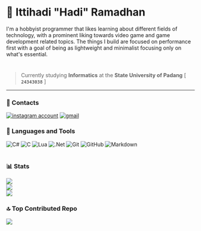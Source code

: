 <!-- Gambar di sini -->
<!--
<p align=center>
	<img src="https://cdn.jsdelivr.net/gh/devicons/devicon@latest/icons/atom/atom-original.svg" width=80px height=80px color=white />
</p>
-->

# 🔆 Ittihadi "Hadi" Ramadhan

I'm a hobbyist programmer that likes learning about different fields of technology, with a prominent liking towards video game and game development related topics.
The things I build are focused on performance first with a goal of being as lightweight and minimalist focusing only on what's essential.

#

> Currently studying **Informatics** at the **State University of Padang** [ **`24343038`** ]

---

### ️️🔗 Contacts
<p align="left">
	<a href="https://www.instagram.com/_ittihadi/">
		<img alt="instagram account" title="Follow me on Instagram" src="https://img.shields.io/badge/Instagram-%23E4405F.svg?logo=Instagram&logoColor=white"/></a> 
	<a href="https://mail.google.com/mail/u/?authuser=rittihadi@gmail.com">
		<img alt="gmail" title="Gmail" src="https://img.shields.io/badge/Gmail-D14836?logo=gmail&logoColor=white&label=rittihadi@gmail.com&labelColor=D14836"/></a>
</p>

### 🔧 Languages and Tools
![C#](https://img.shields.io/badge/c%23-%23239120.svg?style=for-the-badge&logo=csharp&logoColor=white)
![C](https://img.shields.io/badge/c-%2300599C.svg?style=for-the-badge&logo=c&logoColor=white)
![Lua](https://img.shields.io/badge/lua-%232C2D72.svg?style=for-the-badge&logo=lua&logoColor=white)
![.Net](https://img.shields.io/badge/.NET-5C2D91?style=for-the-badge&logo=.net&logoColor=white)
![Git](https://img.shields.io/badge/git-%23F05033.svg?style=for-the-badge&logo=git&logoColor=white)
![GitHub](https://img.shields.io/badge/github-%23121011.svg?style=for-the-badge&logo=github&logoColor=white)
![Markdown](https://img.shields.io/badge/markdown-%23000000.svg?style=for-the-badge&logo=markdown&logoColor=white)

#

### 📊 Stats
![](https://github-readme-stats.vercel.app/api?username=ittihadi&theme=catppuccin_mocha&hide_border=true&include_all_commits=false&count_private=false)<br/>
![](https://github-readme-streak-stats.herokuapp.com/?user=ittihadi&theme=catppuccin_mocha&hide_border=true)<br/>
![](https://github-readme-stats.vercel.app/api/top-langs/?username=ittihadi&theme=catppuccin_mocha&hide_border=true&include_all_commits=false&count_private=false&layout=compact)

### 🔝 Top Contributed Repo
![](https://github-contributor-stats.vercel.app/api?username=ittihadi&limit=5&theme=catppuccin_mocha&combine_all_yearly_contributions=true)

<!-- Proudly created with GPRM ( https://gprm.itsvg.in ) -->

<!-- ## Hi there 👋 -->

<!--
**ittihadi/ittihadi** is a ✨ _special_ ✨ repository because its `README.md` (this file) appears on your GitHub profile.

Here are some ideas to get you started:

- 🔭 I’m currently working on ...
- 🌱 I’m currently learning ...
- 👯 I’m looking to collaborate on ...
- 🤔 I’m looking for help with ...
- 💬 Ask me about ...
- 📫 How to reach me: ...
- 😄 Pronouns: ...
- ⚡ Fun fact: ...
-->

